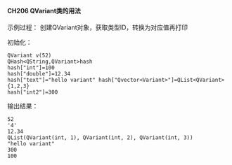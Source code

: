 #### CH206 QVariant类的用法

示例过程：
创建QVariant对象，获取类型ID，转换为对应值再打印

初始化：
```
QVariant v(52)
QHash<QString,QVariant>hash
hash["int"]=100
hash["double"]=12.34
hash["text"]="hello variant" hash["Qvector<Variant>"]=QList<QVariant>{1,2,3}
hash["int2"]=300
```
输出结果：
```
52
'4'
12.34
QList(QVariant(int, 1), QVariant(int, 2), QVariant(int, 3))
"hello variant"
300
100
```